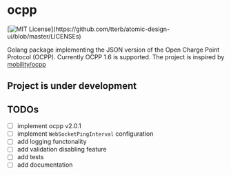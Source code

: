 
# ocpp

[![MIT License](https://img.shields.io/apm/l/atomic-design-ui.svg?)](https://github.com/tterb/atomic-design-ui/blob/master/LICENSEs)

Golang package implementing the JSON version of the Open Charge Point Protocol (OCPP). Currently OCPP 1.6 is supported.
The project is inspired by [mobility/ocpp](https://github.com/mobilityhouse/ocpp)

## Project is under development
## TODOs

- [ ] implement ocpp v2.0.1
- [ ] implement `WebSocketPingInterval` configuration
- [ ] add logging functonality
- [ ] add validation disabling feature
- [ ] add tests 
- [ ] add documentation
